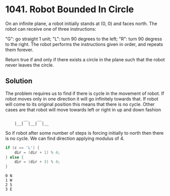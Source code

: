 # 1041. Robot Bounded In Circle

On an infinite plane, a robot initially stands at (0, 0) and faces north.  The robot can receive one of three instructions:

"G": go straight 1 unit;
"L": turn 90 degrees to the left;
"R": turn 90 degress to the right.
The robot performs the instructions given in order, and repeats them forever.

Return true if and only if there exists a circle in the plane such that the robot never leaves the circle.

## Solution

The problem requires us to find if there is cycle in the movement of robot. If robot moves only in one direction it will go infinitely towards that. If robot will come to its original position this means that there is no cycle. Other cases are that robot will move towards left or right in up and down fashion 


            __    __
        |__|  |__|  |__

So if robot after some number of steps is forcing initially to north then there is no cycle. We can find direction applying modulus of 4. 

```cpp
if (c == 'L') {
    dir = (dir + 1) % 4;
} else {
    dir = (dir + 3) % 4;
}
```

    0 N
    1 W
    2 S
    3 E



